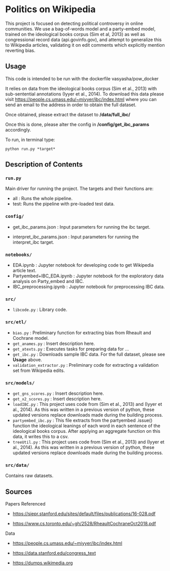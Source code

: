 # Politics on Wikipedia
This project is focused on detecting political controversy in online communities. We use a bag-of-words model and a party-embed model, trained on the ideological books corpus (Sim et al, 2013) as well as congressional record data (api.govinfo.gov), and attempt to generalize this to Wikipedia articles, validating it on edit comments which explicitly mention reverting bias.


## Usage

This code is intended to be run with the dockerfile vasyasha/pow_docker

It relies on data from the ideological books corpus (Sim et al., 2013) with sub-sentential annotations (Iyyer et al., 2014). To download this data please visit https://people.cs.umass.edu/~miyyer/ibc/index.html where you can send an email to the address in order to obtain the full dataset.

Once obtained, please extract the dataset to **/data/full_ibc/**

Once this is done, please alter the config in **/config/get_ibc_params** accordingly.

To run, in terminal type:
```
python run.py *target*
```

## Description of Contents

### `run.py`

Main driver for running the project. The targets and their functions are:
* all : Runs the whole pipeline.
* test: Runs the pipeline with pre-loaded test data.

### `config/`

* get_ibc_params.json : Input parameters for running the ibc target.

* interpret_ibc_params.json : Input parameters for running the interpret_ibc target.

### `notebooks/`

* EDA.ipynb : Jupyter notebook for developing code to get Wikipedia article text.
* Partyembed+IBC_EDA.ipynb : Jupyter notebook for the exploratory data analysis on Party_embed and IBC.
* IBC_preprocessing.ipynb : Jupyter notebook for preprocessing IBC data.

### `src/`

* `libcode.py` : Library code.

### `src/etl/`

* `bias.py` : Preliminary function for extracting bias from Rheault and Cochrane model.
* `get_anames.py` : Insert description here.
* `get_atexts.py` : Executes tasks for preparing data for ...
* `get_ibc.py` : Downloads sample IBC data. For the full dataset, please see **Usage** above.
* `validation_extractor.py` : Preliminary code for extracting a validation set from Wikipedia edits.

### `src/models/`

* `get_gns_scores.py` : Insert description here.
* `get_x2_scores.py` : Insert description here.
* `loadIBC.py` : This project uses code from (Sim et al., 2013) and (Iyyer et al., 2014). As this was written in a previous version of python, these updated versions replace downloads made during the building process.
* `partyembed_ibc.py` : This file extracts from the partyembed .issue() function the ideological leanings of each word in each sentence of the ideological books corpus. After applying an aggregate function on this data, it writes this to a csv.
* `treeUtil.py` : This project uses code from (Sim et al., 2013) and (Iyyer et al., 2014). As this was written in a previous version of python, these updated versions replace downloads made during the building process.


### `src/data/`
Contains raw datasets.


## Sources

Papers Referenced
* https://siepr.stanford.edu/sites/default/files/publications/16-028.pdf

* https://www.cs.toronto.edu/~gh/2528/RheaultCochraneOct2018.pdf

Data
* https://people.cs.umass.edu/~miyyer/ibc/index.html

* https://data.stanford.edu/congress_text

* https://dumps.wikimedia.org

